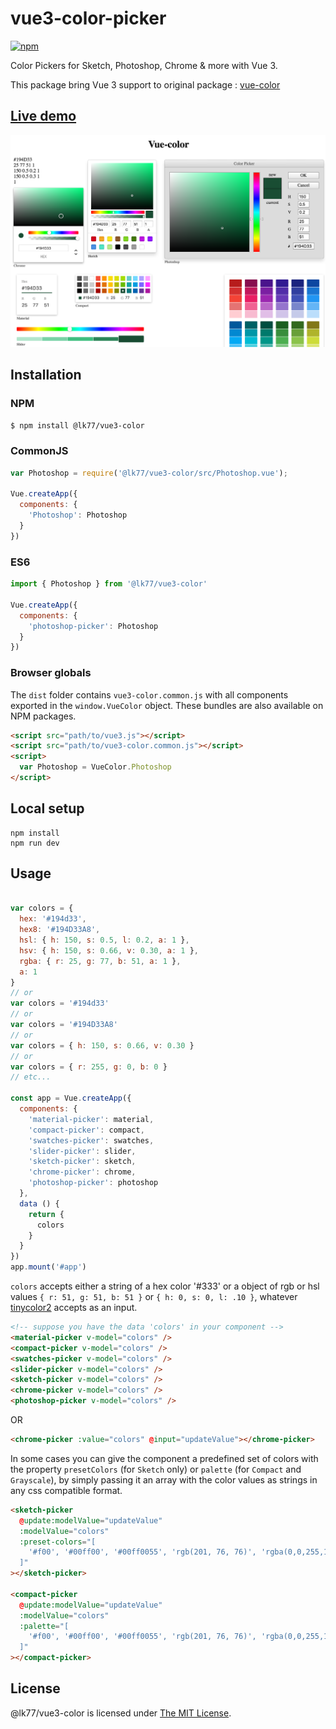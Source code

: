 # vue3-color-picker

[![npm](https://img.shields.io/npm/v/@lk77/vue3-color.svg)](https://www.npmjs.com/package/@lk77/vue3-color)

Color Pickers for Sketch, Photoshop, Chrome & more with Vue 3.

This package bring Vue 3 support to original package : [vue-color](https://www.npmjs.com/package/vue-color)

## [Live demo](https://lk77.github.io/vue3-color/)

![intro](./src/assets/intro.png)

## Installation

### NPM
```bash
$ npm install @lk77/vue3-color
```

### CommonJS
```js
var Photoshop = require('@lk77/vue3-color/src/Photoshop.vue');

Vue.createApp({
  components: {
    'Photoshop': Photoshop
  }
})
```

### ES6
```js
import { Photoshop } from '@lk77/vue3-color'

Vue.createApp({
  components: {
    'photoshop-picker': Photoshop
  }
})
```

### Browser globals
The `dist` folder contains `vue3-color.common.js` with all components exported in the <code>window.VueColor</code> object. These bundles are also available on NPM packages.

```html
<script src="path/to/vue3.js"></script>
<script src="path/to/vue3-color.common.js"></script>
<script>
  var Photoshop = VueColor.Photoshop
</script>
```

## Local setup

```
npm install
npm run dev
```

## Usage

```js

var colors = {
  hex: '#194d33',
  hex8: '#194D33A8',
  hsl: { h: 150, s: 0.5, l: 0.2, a: 1 },
  hsv: { h: 150, s: 0.66, v: 0.30, a: 1 },
  rgba: { r: 25, g: 77, b: 51, a: 1 },
  a: 1
}
// or
var colors = '#194d33'
// or
var colors = '#194D33A8'
// or 
var colors = { h: 150, s: 0.66, v: 0.30 }
// or 
var colors = { r: 255, g: 0, b: 0 }
// etc...

const app = Vue.createApp({
  components: {
    'material-picker': material,
    'compact-picker': compact,
    'swatches-picker': swatches,
    'slider-picker': slider,
    'sketch-picker': sketch,
    'chrome-picker': chrome,
    'photoshop-picker': photoshop
  },
  data () {
    return {
      colors
    }
  }
})
app.mount('#app')
```

`colors` accepts either a string of a hex color '#333' or a object of rgb or hsl values `{ r: 51, g: 51, b: 51 }` or `{ h: 0, s: 0, l: .10 }`, whatever [tinycolor2](https://www.npmjs.com/package/tinycolor2) accepts as an input.

```html
<!-- suppose you have the data 'colors' in your component -->
<material-picker v-model="colors" />
<compact-picker v-model="colors" />
<swatches-picker v-model="colors" />
<slider-picker v-model="colors" />
<sketch-picker v-model="colors" />
<chrome-picker v-model="colors" />
<photoshop-picker v-model="colors" />
```

OR

```html
<chrome-picker :value="colors" @input="updateValue"></chrome-picker>
```

In some cases you can give the component a predefined set of colors with the property `presetColors` (for `Sketch` only) or `palette` (for `Compact` and `Grayscale`), by simply passing it an array with the color values as strings in any css compatible format.

```html
<sketch-picker 
  @update:modelValue="updateValue"
  :modelValue="colors"
  :preset-colors="[ 
    '#f00', '#00ff00', '#00ff0055', 'rgb(201, 76, 76)', 'rgba(0,0,255,1)', 'hsl(89, 43%, 51%)', 'hsla(89, 43%, 51%, 0.6)'
  ]"
></sketch-picker>

<compact-picker 
  @update:modelValue="updateValue"
  :modelValue="colors"
  :palette="[ 
    '#f00', '#00ff00', '#00ff0055', 'rgb(201, 76, 76)', 'rgba(0,0,255,1)', 'hsl(89, 43%, 51%)', 'hsla(89, 43%, 51%, 0.6)'
  ]"
></compact-picker>
```

## License

@lk77/vue3-color is licensed under [The MIT License](LICENSE).
